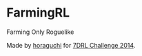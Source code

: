 FarmingRL
=========

Farming Only Roguelike

Made by [horaguchi](http://horaguchi.github.io/) for [7DRL Challenge 2014](http://www.roguebasin.com/index.php?title=7DRL_Challenge_2014).
